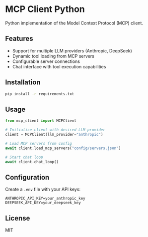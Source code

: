 # MCP Client Python

Python implementation of the Model Context Protocol (MCP) client.

## Features

- Support for multiple LLM providers (Anthropic, DeepSeek)
- Dynamic tool loading from MCP servers
- Configurable server connections
- Chat interface with tool execution capabilities

## Installation

```bash
pip install -r requirements.txt
```

## Usage

```python
from mcp_client import MCPClient

# Initialize client with desired LLM provider
client = MCPClient(llm_provider="anthropic")

# Load MCP servers from config
await client.load_mcp_servers("config/servers.json")

# Start chat loop
await client.chat_loop()
```

## Configuration

Create a `.env` file with your API keys:

```env
ANTHROPIC_API_KEY=your_anthropic_key
DEEPSEEK_API_KEY=your_deepseek_key
```

## License

MIT